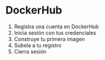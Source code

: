 # DockerHub
1. Registra una cuenta en DockerHub
2. Inicia sesión con tus credenciales
3. Construye tu primera imagen
4. Subela a tu registro
4. Cierra sesión
